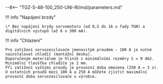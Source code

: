 --8<-- "TGZ-S-48-100_250-UNI-RI/md/parameters.md"

!!! info "Napájení brzdy"

	\* Bez napájení brzdy servomotoru (od 0,5 do 1A u řady TGN) a digitálních výstupů (až 6 x 300 mA).
	
!!! info "Chlazení"

	Pro zatížení servozesilovače jmenovitým proudem - 100 A je nutné nainstalovat chladič (montážní desku).
	Doporučeným materiálem je hliník s minimálními rozměry S = 9 dm2.
	Minimální tloušťka chladiče je 2 mm.
	Při zatížení vyššími proudy je provozní doba omezena (250 A = 3 s).
	U ostatních proudů mezi 100 A a 250 A můžete zjistit maximální provozní dobu servozesilovače u výrobce.
